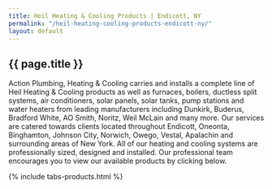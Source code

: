 ```yaml
---
title: Heil Heating & Cooling Products | Endicott, NY
permalink: "/heil-heating-cooling-products-endicott-ny/"
layout: default
---
```


## {{ page.title }}

Action Plumbing, Heating & Cooling carries and installs a complete line of Heil Heating & Cooling products as well as furnaces, boilers, ductless split systems, air conditioners, solar panels, solar tanks, pump stations and water heaters from leading manufacturers including Dunkirk, Buderus, Bradford White, AO Smith, Noritz, Weil McLain and many more. Our services are catered towards clients located throughout Endicott, Oneonta, Binghamton, Johnson City, Norwich, Owego, Vestal, Apalachin and surrounding areas of New York. All of our heating and cooling systems are professionally sized, designed and installed. Our professional team encourages you to view our available products by clicking below.

{% include tabs-products.html %}
